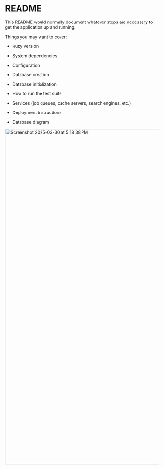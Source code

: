 # README

This README would normally document whatever steps are necessary to get the
application up and running.

Things you may want to cover:

* Ruby version

* System dependencies

* Configuration

* Database creation

* Database initialization

* How to run the test suite

* Services (job queues, cache servers, search engines, etc.)

* Deployment instructions

* Database diagram
  
<img width="1097" alt="Screenshot 2025-03-30 at 5 18 38 PM" src="https://github.com/user-attachments/assets/f8b5e4a1-f2ab-45db-837e-ceaad98b065d" />


